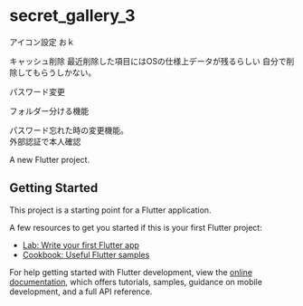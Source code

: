 # secret_gallery_3

アイコン設定
おｋ

キャッシュ削除
最近削除した項目にはOSの仕様上データが残るらしい
自分で削除してもらうしかない。

パスワード変更

フォルダー分ける機能

パスワード忘れた時の変更機能。<br>外部認証で本人確認

A new Flutter project.

## Getting Started

This project is a starting point for a Flutter application.

A few resources to get you started if this is your first Flutter project:

- [Lab: Write your first Flutter app](https://docs.flutter.dev/get-started/codelab)
- [Cookbook: Useful Flutter samples](https://docs.flutter.dev/cookbook)

For help getting started with Flutter development, view the
[online documentation](https://docs.flutter.dev/), which offers tutorials,
samples, guidance on mobile development, and a full API reference.
